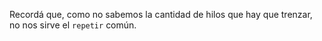 Recordá que, como no sabemos la cantidad de hilos que hay que trenzar, no nos sirve el `repetir` común. 